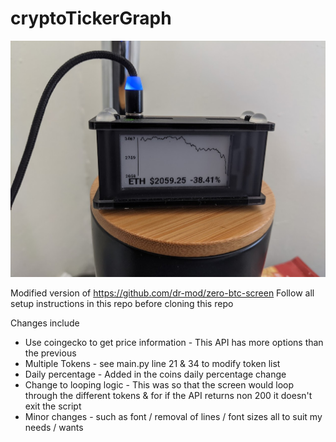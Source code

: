 # cryptoTickerGraph

![Image Preview](https://github.com/Shaun-Harrison/cryptoTickerGraph/blob/main/eth_screenshot.jpg?raw=true)

Modified version of https://github.com/dr-mod/zero-btc-screen 
Follow all setup instructions in this repo before cloning this repo

Changes include 
-   Use coingecko to get price information - This API has more options than the previous
-   Multiple Tokens - see main.py line 21 & 34 to modify token list
-   Daily percentage - Added in the coins daily percentage change
-   Change to looping logic - This was so that the screen would loop through the different tokens & for if the API returns non 200 it doesn't exit the script
-   Minor changes - such as font / removal of lines / font sizes all to suit my needs / wants
